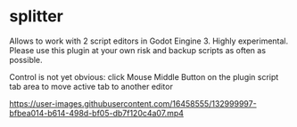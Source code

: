 # splitter
Allows to work with 2 script editors in Godot Eingine 3. Highly experimental.
Please use this plugin at your own risk and backup scripts as often as possible.

Сontrol is not yet obvious:
click Mouse Middle Button on the plugin script tab area to move active tab to another editor

https://user-images.githubusercontent.com/16458555/132999997-bfbea014-b614-498d-bf05-db7f120c4a07.mp4

